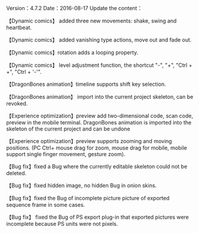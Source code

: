 Version：4.7.2
Date：2016-08-17
Update the content：

【Dynamic comics】 added three new movements: shake, swing and heartbeat.

【Dynamic comics】 added vanishing type actions, move out and fade out.

【Dynamic comics】rotation adds a looping property.

【Dynamic comics】 level adjustment function, the shortcut "-", "+", "Ctrl + +", "Ctrl + '-'".

【DragonBones animation】timeline supports shift key selection.

【DragonBones animation】 import into the current project skeleton, can be revoked.

【Experience optimization】preview add two-dimensional code, scan code, preview in the mobile terminal. DragonBones animation is imported into the skeleton of the current project and can be undone

【Experience optimization】preview supports zooming and moving positions. (PC Ctrl+ mouse drag for zoom, mouse drag for mobile, mobile support single finger movement, gesture zoom).

【Bug fix】fixed a Bug where the currently editable skeleton could not be deleted.

【Bug fix】fixed hidden image, no hidden Bug in onion skins.

【Bug fix】fixed the Bug of incomplete picture picture of exported sequence frame in some cases.

【Bug fix】 fixed the Bug of PS export plug-in that exported pictures were incomplete because PS units were not pixels.